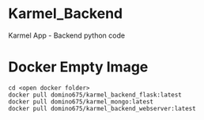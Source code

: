 # Karmel_Backend
Karmel App - Backend python code

# Docker Empty Image
```
cd <open docker folder>
docker pull domino675/karmel_backend_flask:latest
docker pull domino675/karmel_mongo:latest
docker pull domino675/karmel_backend_webserver:latest
```

